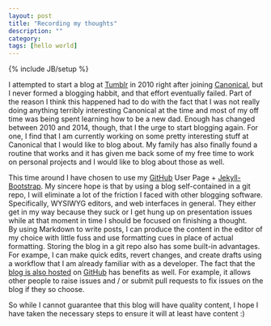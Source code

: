 ```yaml
---
layout: post
title: "Recording my thoughts"
description: ""
category: 
tags: [hello world]
---
```

{% include JB/setup %}

I attempted to start a blog at [Tumblr](http://timrcc.tumblr.com) in 2010
right after joining [Canonical](http://www.canonical.com), but I never formed 
a blogging habbit, and that effort eventually failed.  Part of the reason 
I think this happened had to do with the fact that I was not really doing 
anything terribly interesting Canonical at the time and most of my off time
was being spent learning how to be a new dad.  Enough has changed between 2010 
and 2014, though, that I the urge to start blogging again.  For one, I find that
I am currently working on some pretty interesting stuff at Canonical that I would 
like to blog about.  My family has also finally found a routine that works and it 
has given me back some of my free time to work on personal projects and I would 
like to blog about those as well.

This time around I have chosen to use my [GitHub](http://github.com) User Page + 
[Jekyll-Bootstrap](http://jekyllbootstrap.com/). My sincere hope is that by using
a blog self-contained in a git repo, I will eliminate a lot of the friction I faced
with other blogging software.  Specifically, WYSIWYG editors, and web interfaces in
general.  They either get in my way because they suck or I get hung up on presentation 
issues while at that moment in time I should be focused on finishing a thought.  
By using Markdown to write posts, I can produce the content in the editor of my choice 
with little fuss and use formatting cues in place of actual formatting.  Storing the 
blog in a git repo also has some built-in advantages.  For exampe, I can make quick 
edits, revert changes, and create drafts using a workflow that I am already familiar 
with as a developer.  The fact that the [blog is also hosted](https://github.com/timrchavez/timrchavez.github.io) 
on [GitHub](http://github.com) has benefits as well.  For example, it allows other 
people to raise issues and / or submit pull requests to fix issues on the blog if they 
so choose.

So while I cannot guarantee that this blog will have quality content, I hope I have 
taken the necessary steps to ensure it will at least have content :)  
